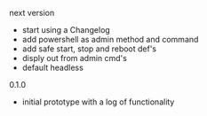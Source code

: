 next version
- start using a Changelog
- add powershell as admin method and command
- add safe start, stop and reboot def's
- disply out from admin cmd's
- default headless

0.1.0
- initial prototype with a log of functionality
